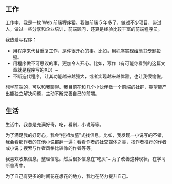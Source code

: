 ## 工作
工作中，我是一枚 Web 前端程序猿。我做前端 5 年多了，做过不少项目，带过人，做过一些分享和企业培训，前端顾问，还算是经验比较丰富的前端程序员。

我热爱写程序：
* 用程序来代替重复工作，是件很开心的事。比如，[用程序实现给简书专题投稿](http://www.jianshu.com/p/04fcd1f8f36b)。
* 用程序做不可思议的事，更加令人开心。比如，写作（有可能你看到的这篇文章就是程序写的XD）~
* 不断迭代程序，让其功能越来越强大，或者实现越来越优雅，也让我很愉悦。

想学前端的，可以和我聊聊。我目前在和几个小伙伴做一个前端的社群，期望能产出能独立解决问题，主动不断完善自己的前端。

## 生活
生活中，我总是充满好奇，吃，看剧，小说等等。

为了满足我的好奇心，我会“挖祖坟墓”式找信息。比如，我发现一小说写的不错，我会看那作者的其他小说都翻一遍；看看作者的社交媒体之类，找作者推荐的作者或小说；搜索与作者风格比较像的作者等等。

我喜欢收集信息，整理信息。然后很多信息在“吃灰”~ 为了改善这种现状，在学习断舍离中。

为了自己有更多的时间花在想花的地方，我也在努力提升自己。
